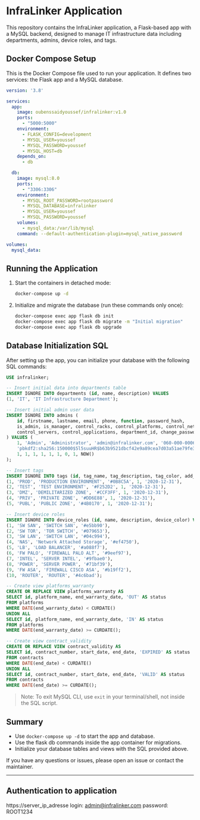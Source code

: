 

# InfraLinker Application

This repository contains the InfraLinker application, a Flask-based app with a MySQL backend, designed to manage IT infrastructure data including departments, admins, device roles, and tags.

## Docker Compose Setup

This is the Docker Compose file used to run your application. It defines two services: the Flask app and a MySQL database.

```yaml
version: '3.8'

services:
  app:
    image: oubenssaidyoussef/infralinker:v1.0
    ports:
      - "5000:5000"
    environment:
      - FLASK_CONFIG=development
      - MYSQL_USER=youssef
      - MYSQL_PASSWORD=youssef
      - MYSQL_HOST=db
    depends_on:
      - db

  db:
    image: mysql:8.0
    ports:
      - "3306:3306"
    environment:
      - MYSQL_ROOT_PASSWORD=rootpassword
      - MYSQL_DATABASE=infralinker
      - MYSQL_USER=youssef
      - MYSQL_PASSWORD=youssef
    volumes:
      - mysql_data:/var/lib/mysql
    command: --default-authentication-plugin=mysql_native_password

volumes:
  mysql_data:
```

## Running the Application

1. Start the containers in detached mode:

   ```bash
   docker-compose up -d
   ```

2. Initialize and migrate the database (run these commands only once):

   ```bash
   docker-compose exec app flask db init
   docker-compose exec app flask db migrate -m "Initial migration"
   docker-compose exec app flask db upgrade
   ```

## Database Initialization SQL

After setting up the app, you can initialize your database with the following SQL commands:

```sql
USE infralinker;

-- Insert initial data into departments table
INSERT IGNORE INTO departments (id, name, description) VALUES 
(1, 'IT', 'IT Infrastructure Department');

-- Insert initial admin user data
INSERT IGNORE INTO admins (
    id, firstname, lastname, email, phone, function, password_hash, 
    is_admin, is_manager, control_racks, control_platforms, control_networks, 
    control_servers, control_applications, department_id, change_password, last_seen
) VALUES (
    1, 'Admin', 'Administrator', 'admin@infralinker.com', '060-000-0006', 'Application Administrator', 
    'pbkdf2:sha256:150000$5l5suuHR$b63b9521dbcf42e9a89cea7d03a51ae79fe3748f381f0dc24ffc11fd8b3b7b2b', 
    1, 1, 1, 1, 1, 1, 0, 1, NOW()
);

-- Insert tags
INSERT IGNORE INTO tags (id, tag_name, tag_description, tag_color, add_by, add_date) VALUES 
(1, 'PROD', 'PRODUCTION ENVIRONMENT', '#0B8C5A', 1, '2020-12-31'),
(2, 'TEST', 'TEST ENVIRONMENT', '#F252D2', 1, '2020-12-31'),
(3, 'DMZ', 'DEMILITARIZED ZONE', '#CCF3FF', 1, '2020-12-31'),
(4, 'PRIV', 'PRIVATE ZONE', '#DD6E88', 1, '2020-12-31'),
(5, 'PUBL', 'PUBLIC ZONE', '#4B0170', 1, '2020-12-31');

-- Insert device roles
INSERT IGNORE INTO device_roles (id, name, description, device_color) VALUES
(1, 'SW SAN', 'SWITCH SAN', '#e5bb90'),
(2, 'SW TOR', 'TOR SWITCH', '#079653'),
(3, 'SW LAN', 'SWITCH LAN', '#04c994'),
(4, 'NAS', 'Network Attached Storage', '#ef4750'),
(5, 'LB', 'LOAD BALANCER', '#a088f7'),
(6, 'FW PALO', 'FIREWALL PALO ALT', '#9eef97'),
(7, 'INTEL', 'SERVER INTEL', '#9fbae0'),
(8, 'POWER', 'SERVER POWER', '#71bf39'),
(9, 'FW ASA', 'FIREWALL CISCO ASA', '#b19ff2'),
(10, 'ROUTER', 'ROUTER', '#4c6bad');

-- Create view platforms_warranty
CREATE OR REPLACE VIEW platforms_warranty AS
SELECT id, platform_name, end_warranty_date, 'OUT' AS status
FROM platforms 
WHERE DATE(end_warranty_date) < CURDATE()
UNION ALL
SELECT id, platform_name, end_warranty_date, 'IN' AS status
FROM platforms 
WHERE DATE(end_warranty_date) >= CURDATE();

-- Create view contract_validity
CREATE OR REPLACE VIEW contract_validity AS
SELECT id, contract_number, start_date, end_date, 'EXPIRED' AS status
FROM contracts 
WHERE DATE(end_date) < CURDATE()
UNION ALL
SELECT id, contract_number, start_date, end_date, 'VALID' AS status
FROM contracts 
WHERE DATE(end_date) >= CURDATE();
```

> Note: To exit MySQL CLI, use `exit` in your terminal/shell, not inside the SQL script.

## Summary

- Use `docker-compose up -d` to start the app and database.
- Use the flask db commands inside the app container for migrations.
- Initialize your database tables and views with the SQL provided above.

If you have any questions or issues, please open an issue or contact the maintainer.

---
## Authentication to application
https://server_ip_adresse login: admin@infralinker.com password: ROOT1234
